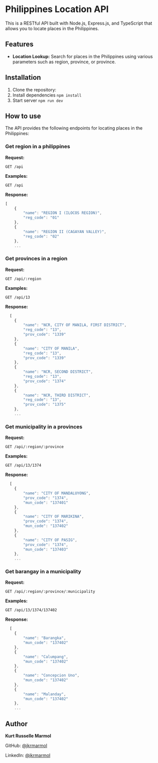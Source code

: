 # Philippines Location API

This is a RESTful API built with Node.js, Express.js, and TypeScript that allows you to locate places in the Philippines.

## Features

- **Location Lookup:** Search for places in the Philippines using various parameters such as region, province, or province.
<!-- - **Geocoding:** Convert addresses into latitude and longitude coordinates.
- **Reverse Geocoding:** Retrieve the nearest known address for a given set of coordinates. -->

## Installation

1. Clone the repository:
2. Install dependencies `npm install`
3. Start server `npm run dev`

## How to use
The API provides the following endpoints for locating places in the Philippines:

### Get region in a philippines

**Request:**
    
    GET /api

**Examples:**

    GET /api

**Response:**

```js
[
    {
        "name": "REGION I (ILOCOS REGION)",
        "reg_code": "01"
    },
    {
        "name": "REGION II (CAGAYAN VALLEY)",
        "reg_code": "02"
    },
    ...
```

### Get provinces in a region

**Request:**

    GET /api/:region

**Examples:**

    GET /api/13

**Response:**

```js
  [
    {
        "name": "NCR, CITY OF MANILA, FIRST DISTRICT",
        "reg_code": "13",
        "prov_code": "1339"
    },
    {
        "name": "CITY OF MANILA",
        "reg_code": "13",
        "prov_code": "1339"
    },
    {
        "name": "NCR, SECOND DISTRICT",
        "reg_code": "13",
        "prov_code": "1374"
    },
    {
        "name": "NCR, THIRD DISTRICT",
        "reg_code": "13",
        "prov_code": "1375"
    },
    ...
```

### Get municipality in a provinces

**Request:**

    GET /api/:region/:province

**Examples:**

    GET /api/13/1374

**Response:**

```js
  [
    {
        "name": "CITY OF MANDALUYONG",
        "prov_code": "1374",
        "mun_code": "137401"
    },
    {
        "name": "CITY OF MARIKINA",
        "prov_code": "1374",
        "mun_code": "137402"
    },
    {
        "name": "CITY OF PASIG",
        "prov_code": "1374",
        "mun_code": "137403"
    },
    ...
```

### Get barangay in a municipality

**Request:**

    GET /api/:region/:province/:municipality

**Examples:**

    GET /api/13/1374/137402

**Response:**

```js
  [
    {
        "name": "Barangka",
        "mun_code": "137402"
    },
    {
        "name": "Calumpang",
        "mun_code": "137402"
    },
    {
        "name": "Concepcion Uno",
        "mun_code": "137402"
    },
    {
        "name": "Malanday",
        "mun_code": "137402"
    },
    ...
```



## Author
**Kurt Russelle Marmol**

GitHub: [@jkrmarmol](github.com/jkrmarmol)

LinkedIn: [@jkrmarmol](https://www.linkedin.com/in/jkrmarmol/)